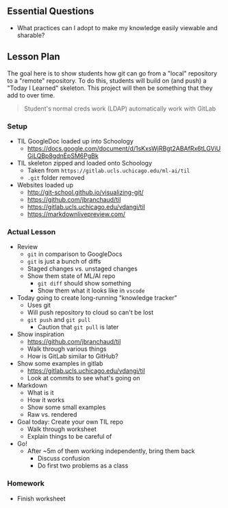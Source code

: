 ## Essential Questions

- What practices can I adopt to make my knowledge easily viewable and sharable?

## Lesson Plan

The goal here is to show students how git can go from a "local" repository to a
"remote" repository. To do this, students will build on (and push) a "Today I
Learned" skeleton. This project will then be something that they add to over
time.

> Student's normal creds work (LDAP) automatically work with GitLab

### Setup

- TIL GoogleDoc loaded up into Schoology
    - https://docs.google.com/document/d/1sKxsWjRBgt2ABAfRx6tLGViUGiLQBp8gdnEpSM6PgBk
- TIL skeleton zipped and loaded onto Schoology
    - Taken from `https://gitlab.ucls.uchicago.edu/ml-ai/til`
    - `.git` folder removed
- Websites loaded up
    - http://git-school.github.io/visualizing-git/
    - https://github.com/jbranchaud/til
    - https://gitlab.ucls.uchicago.edu/vdangi/til
    - https://markdownlivepreview.com/

### Actual Lesson

- Review
    - `git` in comparison to GoogleDocs
    - `git` is just a bunch of diffs
    - Staged changes vs. unstaged changes
    - Show them state of ML/AI repo
        - `git diff` should show something
        - Show them what it looks like in `vscode`
- Today going to create long-running "knowledge tracker"
    - Uses git
    - Will push repository to cloud so can't be lost
    - `git push` and `git pull`
        - Caution that `git pull` is later
- Show inspiration
    - https://github.com/jbranchaud/til
    - Walk through various things
    - How is GitLab similar to GitHub?
- Show some examples in gitlab
    - https://gitlab.ucls.uchicago.edu/vdangi/til
    - Look at commits to see what's going on
- Markdown
    - What is it
    - How it works
    - Show some small examples
    - Raw vs. rendered
- Goal today: Create your own TIL repo
    - Walk through worksheet
    - Explain things to be careful of
- Go!
    - After ~5m of them working independently, bring them back
        - Discuss confusion
        - Do first two problems as a class

### Homework

- Finish worksheet

